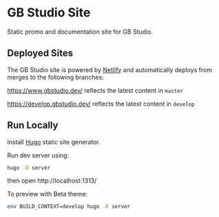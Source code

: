 # GB Studio Site

Static promo and documentation site for GB Studio.

## Deployed Sites

The GB Studio site is powered by [Netlify](https://www.netlify.com/) and automatically deploys from merges to the following branches:

https://www.gbstudio.dev/ reflects the latest content in `master`

https://develop.gbstudio.dev/ reflects the latest content in `develop`

## Run Locally

Install [Hugo](https://gohugo.io/getting-started/quick-start/) static site generator.

Run dev server using:

```bash
hugo -D server
```

then open http://localhost:1313/

To preview with Beta theme: 

```bash
env BUILD_CONTEXT=develop hugo -D server
```
